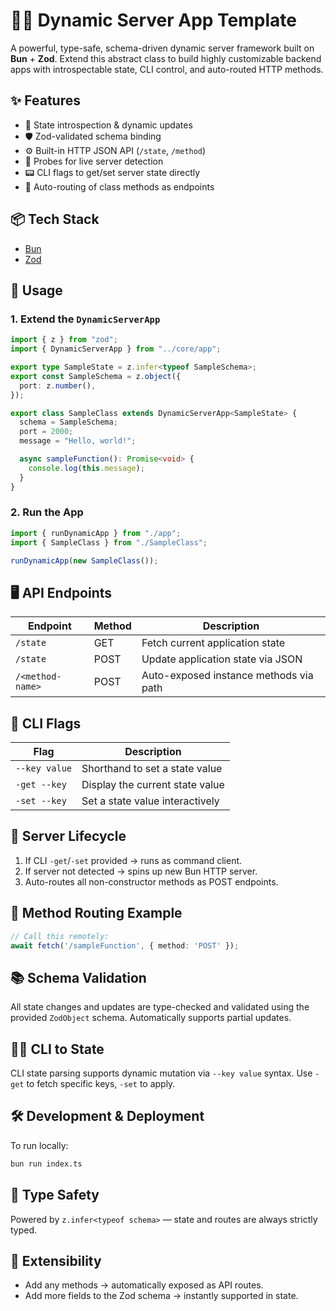 # 🧙‍♂️ Dynamic Server App Template

A powerful, type-safe, schema-driven dynamic server framework built on **Bun** + **Zod**. Extend this abstract class to build highly customizable backend apps with introspectable state, CLI control, and auto-routed HTTP methods.

## ✨ Features

- 🧠 State introspection & dynamic updates
- 🛡️ Zod-validated schema binding
- ⚙️ Built-in HTTP JSON API (`/state`, `/method`)
- 🧪 Probes for live server detection
- 📟 CLI flags to get/set server state directly
- 🧬 Auto-routing of class methods as endpoints

## 📦 Tech Stack

- [Bun](https://bun.sh)
- [Zod](https://zod.dev)

## 🔧 Usage

### 1. Extend the `DynamicServerApp`

```ts
import { z } from "zod";
import { DynamicServerApp } from "../core/app";

export type SampleState = z.infer<typeof SampleSchema>;
export const SampleSchema = z.object({
  port: z.number(),
});

export class SampleClass extends DynamicServerApp<SampleState> {
  schema = SampleSchema;
  port = 2000;
  message = "Hello, world!";

  async sampleFunction(): Promise<void> {
    console.log(this.message);
  }
}
````

### 2. Run the App

```ts
import { runDynamicApp } from "./app";
import { SampleClass } from "./SampleClass";

runDynamicApp(new SampleClass());
```

## 🖥️ API Endpoints

| Endpoint         | Method | Description                            |
| ---------------- | ------ | -------------------------------------- |
| `/state`         | GET    | Fetch current application state        |
| `/state`         | POST   | Update application state via JSON      |
| `/<method-name>` | POST   | Auto-exposed instance methods via path |

## 🧪 CLI Flags

| Flag          | Description                     |
| ------------- | ------------------------------- |
| `--key value` | Shorthand to set a state value  |
| `-get --key`  | Display the current state value |
| `-set --key`  | Set a state value interactively |

## 🚀 Server Lifecycle

1. If CLI `-get`/`-set` provided → runs as command client.
2. If server not detected → spins up new Bun HTTP server.
3. Auto-routes all non-constructor methods as POST endpoints.

## 🧠 Method Routing Example

```ts
// Call this remotely:
await fetch('/sampleFunction', { method: 'POST' });
```

## 📚 Schema Validation

All state changes and updates are type-checked and validated using the provided `ZodObject` schema. Automatically supports partial updates.

## 🧙‍♂️ CLI to State

CLI state parsing supports dynamic mutation via `--key value` syntax. Use `-get` to fetch specific keys, `-set` to apply.

## 🛠️ Development & Deployment

To run locally:

```bash
bun run index.ts
```

## 🔐 Type Safety

Powered by `z.infer<typeof schema>` — state and routes are always strictly typed.

## 🧩 Extensibility

* Add any methods → automatically exposed as API routes.
* Add more fields to the Zod schema → instantly supported in state.
